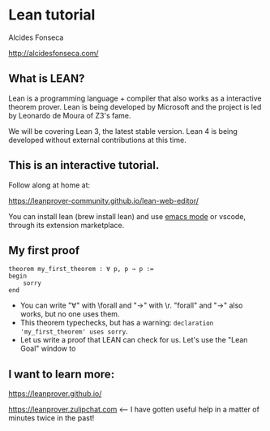 # Lean tutorial

Alcides Fonseca

http://alcidesfonseca.com/



## What is LEAN?

Lean is a programming language + compiler that also works as a interactive theorem prover. Lean is being developed by Microsoft and the project is led by Leonardo de Moura of Z3's fame.

We will be covering Lean 3, the latest stable version. Lean 4 is being developed without external contributions at this time.


## This is an interactive tutorial.

Follow along at home at: 

https://leanprover-community.github.io/lean-web-editor/


You can install lean (brew install lean) and use [emacs mode](https://github.com/leanprover/lean-mode) or vscode, through its extension marketplace.


## My first proof

```lean
theorem my_first_theorem : ∀ p, p → p :=
begin
    sorry
end
```

* You can write "∀" with \forall<TAB> and "→" with \r<TAB>. "forall" and "->" also works, but no one uses them.
* This theorem typechecks, but has a warning: `declaration 'my_first_theorem' uses sorry`.
* Let us write a proof that LEAN can check for us. Let's use the "Lean Goal" window to 





## I want to learn more:

https://leanprover.github.io/

https://leanprover.zulipchat.com <-- I have gotten useful help in a matter of minutes twice in the past!